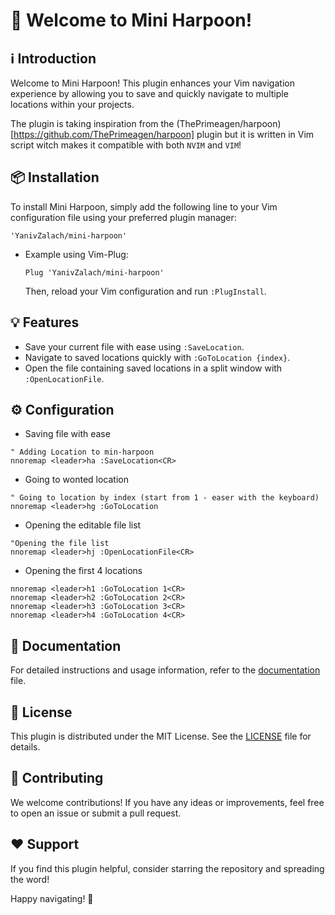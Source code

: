 # 🎣 Welcome to Mini Harpoon!

## ℹ️ Introduction
Welcome to Mini Harpoon! This plugin enhances your Vim navigation experience by allowing you to save and quickly navigate to multiple locations within your projects.

The plugin is taking inspiration from the (ThePrimeagen/harpoon)[https://github.com/ThePrimeagen/harpoon] plugin but it is written in Vim script witch makes it compatible with both `NVIM` and `VIM`!

## 📦 Installation
To install Mini Harpoon, simply add the following line to your Vim configuration file using your preferred plugin manager:

```
'YanivZalach/mini-harpoon'
```

- Example using Vim-Plug:

    ```vim
    Plug 'YanivZalach/mini-harpoon'
    ```

    Then, reload your Vim configuration and run `:PlugInstall`.

## 💡 Features
- Save your current file with ease using `:SaveLocation`.
- Navigate to saved locations quickly with `:GoToLocation {index}`.
- Open the file containing saved locations in a split window with `:OpenLocationFile`.

## ⚙️ Configuration

- Saving file with ease

```vim
" Adding Location to min-harpoon
nnoremap <leader>ha :SaveLocation<CR>
```

- Going to wonted location
```vim
" Going to location by index (start from 1 - easer with the keyboard)
nnoremap <leader>hg :GoToLocation
```

- Opening the editable file list
```vim
"Opening the file list
nnoremap <leader>hj :OpenLocationFile<CR>
```

- Opening the first 4 locations
```vim
nnoremap <leader>h1 :GoToLocation 1<CR>
nnoremap <leader>h2 :GoToLocation 2<CR>
nnoremap <leader>h3 :GoToLocation 3<CR>
nnoremap <leader>h4 :GoToLocation 4<CR>
```

## 📄 Documentation
For detailed instructions and usage information, refer to the [documentation](./doc/mini_harpoon.txt) file.

## 📝 License
This plugin is distributed under the MIT License. See the [LICENSE](./LICENSE) file for details.

## 🚧 Contributing
We welcome contributions! If you have any ideas or improvements, feel free to open an issue or submit a pull request.

## ❤️ Support
If you find this plugin helpful, consider starring the repository and spreading the word!

Happy navigating! 🌟
